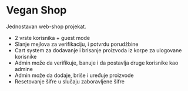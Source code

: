 # Vegan Shop
Jednostavan web-shop projekat.

- 2 vrste korisnika + guest mode
- Slanje mejlova za verifikaciju, i potvrdu porudžbine
- Cart system za dodavanje i brisanje proizvoda iz korpe za ulogovane korisnike
- Admin može da verifikuje, banuje i da postavlja druge korisnike kao admine
- Admin može da dodaje, briše i uređuje proizvode
- Resetovanje šifre u slučaju zaboravljene šifre
